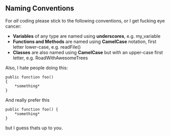 ## Naming Conventions

For *all* coding please stick to the following conventions, or I get fucking eye cancer:

- **Variables** of any type are named using **underscores**, e.g. my_variable
- **Functions and Methods** are named using **CamelCase** notation, first letter lower-case, e.g. readFile()
- **Classes** are also named using **CamelCase** but with an upper-case first letter, e.g. RoadWithAwesomeTrees
	
Also, I hate people doing this:

	public function foo()
	{
		*something*
	}
	
And really prefer this

	public function foo() {
		*something*
	}
	
but I guess thats up to you.